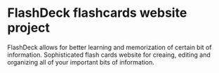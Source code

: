 # FlashDeck flashcards website project
 FlashDeck allows for better learning and memorization of certain bit of information. Sophisticated flash cards website for creaing, editing and organizing all of your important bits of information.
